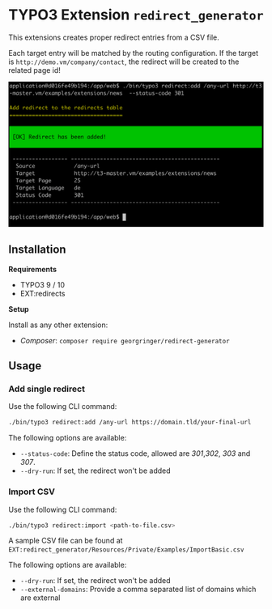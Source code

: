 # TYPO3 Extension `redirect_generator`

This extensions creates proper redirect entries from a CSV file. 

Each target entry will be matched by the routing configuration. If the target is `http://demo.vm/company/contact`, the redirect will be created to the related page id! 

![Add Redirect](Resources/Public/Screenshots/redirect-add.png)

## Installation

**Requirements**

- TYPO3 9 / 10
- EXT:redirects

**Setup**

Install as any other extension:

- *Composer*: `composer require georgringer/redirect-generator`


## Usage

### Add single redirect

Use the following CLI command:
```bash
./bin/typo3 redirect:add /any-url https://domain.tld/your-final-url
```

The following options are available:

* `--status-code`: Define the status code, allowed are *301*,*302*, *303* and *307*.
* `--dry-run`: If set, the redirect won't be added

### Import CSV

Use the following CLI command:
```bash
./bin/typo3 redirect:import <path-to-file.csv>
```

A sample CSV file can be found at `EXT:redirect_generator/Resources/Private/Examples/ImportBasic.csv`

The following options are available:

* `--dry-run`: If set, the redirect won't be added
* `--external-domains`: Provide a comma separated list of domains which are external
